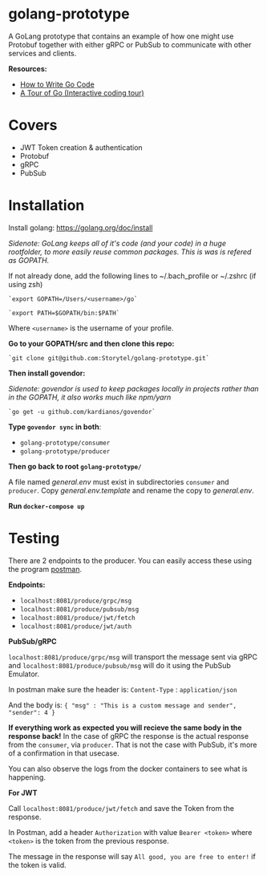 # golang-prototype
A GoLang prototype that contains an example of how one might use Protobuf together with either gRPC or PubSub to communicate with other services and clients.

**Resources:**
- [How to Write Go Code](https://golang.org/doc/code.html)
- [A Tour of Go (Interactive coding tour)](https://tour.golang.org/welcome/1)

# Covers

- JWT Token creation & authentication
- Protobuf
- gRPC
- PubSub

# Installation

Install golang: https://golang.org/doc/install

*Sidenote: GoLang keeps all of it's code (and your code) in a huge rootfolder, to more easily reuse common packages. This is was is refered as GOPATH.*

If not already done, add the following lines to ~/.bach_profile or ~/.zshrc (if using zsh)

    `export GOPATH=/Users/<username>/go`

    `export PATH=$GOPATH/bin:$PATH`

Where `<username>` is the username of your profile.

**Go to your GOPATH/src and then clone this repo:**

    `git clone git@github.com:Storytel/golang-prototype.git`

**Then install govendor:**

*Sidenote: govendor is used to keep packages locally in projects rather than in the GOPATH, it also works much like npm/yarn*

    `go get -u github.com/kardianos/govendor`

**Type `govendor sync` in both**:
 - `golang-prototype/consumer`
 - `golang-prototype/producer`
 
**Then go back to root `golang-prototype/`**


A file named *general.env* must exist in subdirectories `consumer` and `producer`. Copy *general.env.template* and rename the copy to *general.env*.

**Run `docker-compose up`**

# Testing

There are 2 endpoints to the producer. You can easily access these using the program [postman](https://www.getpostman.com/postman). 

**Endpoints:**
 - `localhost:8081/produce/grpc/msg`
 - `localhost:8081/produce/pubsub/msg`
 - `localhost:8081/produce/jwt/fetch`
 - `localhost:8081/produce/jwt/auth`
 
**PubSub/gRPC**
 
`localhost:8081/produce/grpc/msg` will transport the message sent via gRPC and `localhost:8081/produce/pubsub/msg` will do it using the PubSub Emulator.

In postman make sure the header is:
`Content-Type` : `application/json`

And the body is:
`{
	"msg" : "This is a custom message and sender",
	"sender": 4
}`

**If everything work as expected you will recieve the same body in the response back!**
In the case of gRPC the response is the actual response from the `consumer`, via `producer`. That is not the case with PubSub, it's more of a confirmation in that usecase.

You can also observe the logs from the docker containers to see what is happening.

**For JWT**

Call `localhost:8081/produce/jwt/fetch` and save the Token from the response.

In Postman, add a header `Authorization` with value `Bearer <token>` where `<token>` is the token from the previous response.

The message in the response will say `All good, you are free to enter!` if the token is valid.
